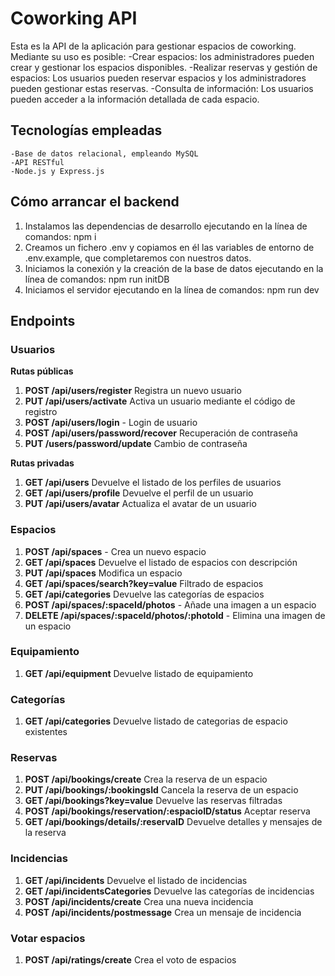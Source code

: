 # Coworking API

Esta es la API de la aplicación para gestionar espacios de coworking. Mediante su uso es posible:
-Crear espacios: los administradores pueden crear y gestionar los espacios disponibles.
-Realizar reservas y gestión de espacios: Los usuarios pueden reservar espacios y los administradores pueden gestionar estas reservas.
-Consulta de información: Los usuarios pueden acceder a la información detallada de cada espacio.

## Tecnologías empleadas

    -Base de datos relacional, empleando MySQL
    -API RESTful
    -Node.js y Express.js

## Cómo arrancar el backend

1. Instalamos las dependencias de desarrollo ejecutando en la línea de comandos:
   npm i
2. Creamos un fichero .env y copiamos en él las variables de entorno de .env.example, que completaremos con nuestros datos.
3. Iniciamos la conexión y la creación de la base de datos ejecutando en la línea de comandos:
   npm run initDB
4. Iniciamos el servidor ejecutando en la línea de comandos:
   npm run dev

## Endpoints

### Usuarios

**Rutas públicas**

1. **POST /api/users/register** Registra un nuevo usuario
2. **PUT /api/users/activate** Activa un usuario mediante el código de registro
3. **POST /api/users/login** - Login de usuario
4. **POST /api/users/password/recover** Recuperación de contraseña
5. **PUT /users/password/update** Cambio de contraseña

**Rutas privadas**

1. **GET /api/users** Devuelve el listado de los perfiles de usuarios
2. **GET /api/users/profile** Devuelve el perfil de un usuario
3. **PUT /api/users/avatar** Actualiza el avatar de un usuario

### Espacios

1.  **POST /api/spaces** - Crea un nuevo espacio
2.  **GET /api/spaces** Devuelve el listado de espacios con descripción
3.  **PUT /api/spaces** Modifica un espacio
4.  **GET /api/spaces/search?key=value** Filtrado de espacios
5.  **GET /api/categories** Devuelve las categorías de espacios
6.  **POST /api/spaces/:spaceId/photos** - Añade una imagen a un espacio
7.  **DELETE /api/spaces/:spaceId/photos/:photoId** - Elimina una imagen de un espacio

### Equipamiento

1.  **GET /api/equipment** Devuelve listado de equipamiento

### Categorías

1.  **GET /api/categories** Devuelve listado de categorias de espacio existentes

### Reservas

1. **POST /api/bookings/create** Crea la reserva de un espacio
2. **PUT /api/bookings/:bookingsId** Cancela la reserva de un espacio
3. **GET /api/bookings?key=value** Devuelve las reservas filtradas
4. **POST /api/bookings/reservation/:espacioID/status** Aceptar reserva
5. **GET /api/bookings/details/:reservaID** Devuelve detalles y mensajes de la reserva

### Incidencias

1.  **GET /api/incidents** Devuelve el listado de incidencias
2.  **GET /api/incidentsCategories** Devuelve las categorías de incidencias
3.  **POST /api/incidents/create** Crea una nueva incidencia
4.  **POST /api/incidents/postmessage** Crea un mensaje de incidencia

### Votar espacios

1. **POST /api/ratings/create** Crea el voto de espacios
